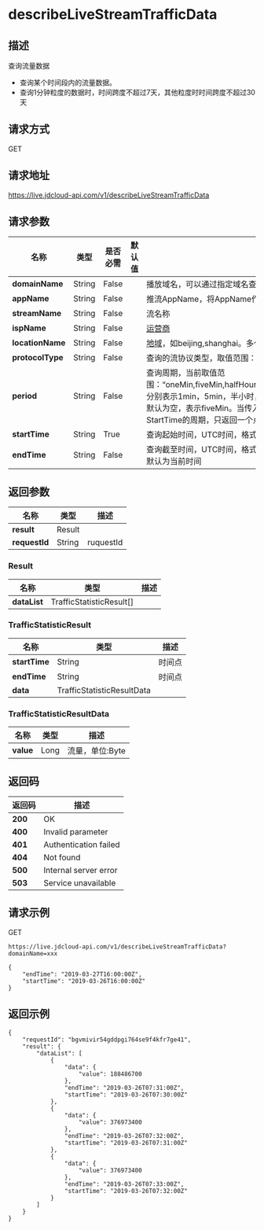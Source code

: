 # describeLiveStreamTrafficData


## 描述
查询流量数据
- 查询某个时间段内的流量数据。
- 查询1分钟粒度的数据时，时间跨度不超过7天，其他粒度时时间跨度不超过30天


## 请求方式
GET

## 请求地址
https://live.jdcloud-api.com/v1/describeLiveStreamTrafficData


## 请求参数
|名称|类型|是否必需|默认值|描述|
|---|---|---|---|---|
|**domainName**|String|False| |播放域名，可以通过指定域名查询该域名下产生的带宽数据。<br>|
|**appName**|String|False| |推流AppName，将AppName作为查询条件时须指定域名。<br>|
|**streamName**|String|False| |流名称<br>|
|**ispName**|String|False| |[运营商](../Reference/Operator.md)<br>|
|**locationName**|String|False| |[地域](../Reference/Region.md)，如beijing,shanghai。多个用逗号分隔<br>|
|**protocolType**|String|False| |查询的流协议类型，取值范围："rtmp,hdl,hls"，多个时以逗号分隔<br>|
|**period**|String|False| |查询周期，当前取值范围：“oneMin,fiveMin,halfHour,hour,twoHour,sixHour,day,followTime”，分别表示1min，5min，半小时，1小时，2小时，6小时，1天，跟随时间。默认为空，表示fiveMin。当传入followTime时，表示按Endtime-StartTime的周期，只返回一个点<br>|
|**startTime**|String|True| |查询起始时间，UTC时间，格式：yyyy-MM-dd'T'HH:mm:ss'Z'<br>|
|**endTime**|String|False| |查询截至时间，UTC时间，格式：yyyy-MM-dd'T'HH:mm:ss'Z'，为空时默认为当前时间<br>|


## 返回参数
|名称|类型|描述|
|---|---|---|
|**result**|Result| |
|**requestId**|String|ruquestId|

### Result
|名称|类型|描述|
|---|---|---|
|**dataList**|TrafficStatisticResult[]| |
### TrafficStatisticResult
|名称|类型|描述|
|---|---|---|
|**startTime**|String|时间点<br>|
|**endTime**|String|时间点<br>|
|**data**|TrafficStatisticResultData| |
### TrafficStatisticResultData
|名称|类型|描述|
|---|---|---|
|**value**|Long|流量，单位:Byte<br>|

## 返回码
|返回码|描述|
|---|---|
|**200**|OK|
|**400**|Invalid parameter|
|**401**|Authentication failed|
|**404**|Not found|
|**500**|Internal server error|
|**503**|Service unavailable|

## 请求示例
GET
```
https://live.jdcloud-api.com/v1/describeLiveStreamTrafficData?domainName=xxx
```
```
{
    "endTime": "2019-03-27T16:00:00Z", 
    "startTime": "2019-03-26T16:00:00Z"
}
```

## 返回示例
```
{
    "requestId": "bgvmivir54gddpgi764se9f4kfr7ge41", 
    "result": {
        "dataList": [
            {
                "data": {
                    "value": 188486700
                }, 
                "endTime": "2019-03-26T07:31:00Z", 
                "startTime": "2019-03-26T07:30:00Z"
            }, 
            {
                "data": {
                    "value": 376973400
                }, 
                "endTime": "2019-03-26T07:32:00Z", 
                "startTime": "2019-03-26T07:31:00Z"
            }, 
            {
                "data": {
                    "value": 376973400
                }, 
                "endTime": "2019-03-26T07:33:00Z", 
                "startTime": "2019-03-26T07:32:00Z"
            }
        ]
    }
}
```
